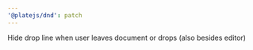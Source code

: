 ```yaml
---
'@platejs/dnd': patch
---
```


Hide drop line when user leaves document or drops (also besides editor)

